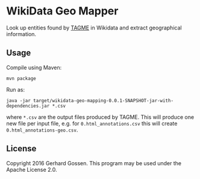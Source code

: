 # WikiData Geo Mapper

Look up entities found by [TAGME] in Wikidata and extract geographical information.

## Usage

Compile using Maven:

    mvn package

Run as:

    java -jar target/wikidata-geo-mapping-0.0.1-SNAPSHOT-jar-with-dependencies.jar *.csv

where `*.csv` are the output files produced by TAGME. This will produce one new file per input file, e.g. for `0.html_annotations.csv` this will create `0.html_annotations-geo.csv`.


## License

Copyright 2016 Gerhard Gossen. This program may be used under the Apache License 2.0.



[TAGME]: https://tagme.d4science.org/tagme/

